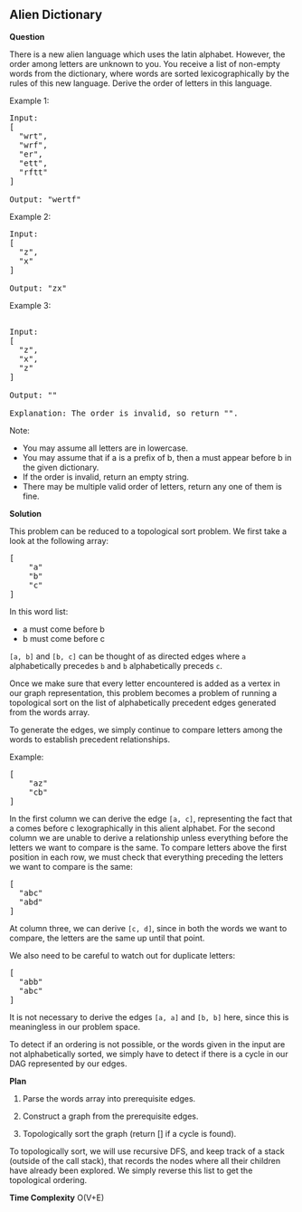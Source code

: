 <h2>Alien Dictionary</h2>

**Question**

There is a new alien language which uses the latin alphabet. However, the order among letters are unknown to you. You receive a list of non-empty words from the dictionary, where words are sorted lexicographically by the rules of this new language. Derive the order of letters in this language.

Example 1:
<pre>
Input:
[
  "wrt",
  "wrf",
  "er",
  "ett",
  "rftt"
]

Output: "wertf"
</pre>

Example 2:
<pre>
Input:
[
  "z",
  "x"
]

Output: "zx"
</pre>

Example 3:
<pre>

Input:
[
  "z",
  "x",
  "z"
] 

Output: "" 

Explanation: The order is invalid, so return "".
</pre>

Note:
- You may assume all letters are in lowercase.
- You may assume that if a is a prefix of b, then a must appear before b in the given dictionary.
- If the order is invalid, return an empty string.
- There may be multiple valid order of letters, return any one of them is fine.

**Solution**

This problem can be reduced to a topological sort problem. We first take a look at the following array:

<pre>
[
    "a"
    "b"
    "c"
]
</pre>

In this word list:

- a must come before b
- b must come before c

```[a, b]``` and ```[b, c]``` can be thought of as directed edges where ```a``` alphabetically precedes ```b``` and 
```b``` alphabetically preceds ```c```.

Once we make sure that every letter encountered is added as a vertex in our graph representation, this problem becomes
a problem of running a topological sort on the list of alphabetically precedent edges generated from the words array.

To generate the edges, we simply continue to compare letters among the words to establish precedent relationships.

Example:
<pre>
[
    "az"
    "cb"
]
</pre>

In the first column we can derive the edge ```[a, c]```, representing the fact that a comes before c lexographically
in this alient alphabet.
For the second column we are unable to derive a relationship unless everything before the letters we want to compare is
the same. To compare letters above the first position in each row, we must check that everything preceding the letters
we want to compare is the same:

<pre>
[
  "abc"
  "abd"
]
</pre>

At column three, we can derive ```[c, d]```, since in both the words we want to compare, the letters are the same up until
that point.

We also need to be careful to watch out for duplicate letters:

<pre>
[
  "abb"
  "abc"
]
</pre>

It is not necessary to derive the edges ```[a, a]``` and ```[b, b]``` here, since this is meaningless in our problem space.

To detect if an ordering is not possible, or the words given in the input are not alphabetically sorted, we simply have to 
detect if there is a cycle in our DAG represented by our edges.

**Plan**

1) Parse the words array into prerequisite edges.

2) Construct a graph from the prerequisite edges.

3) Topologically sort the graph (return [] if a cycle is found).

To topologically sort, we will use recursive DFS, and keep track of a stack (outside of the call stack),
that records the nodes where all their children have already been explored. We simply reverse this list to get
the topological ordering.

**Time Complexity**
O(V+E)



